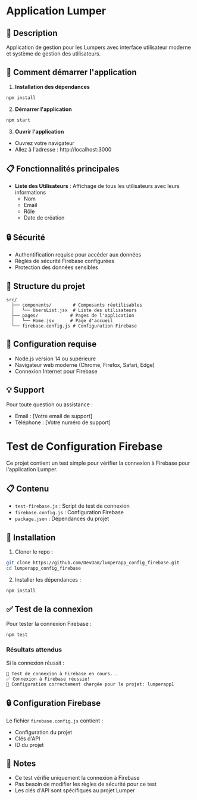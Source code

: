 # Application Lumper

## 📱 Description
Application de gestion pour les Lumpers avec interface utilisateur moderne et système de gestion des utilisateurs.

## 🚀 Comment démarrer l'application

1. **Installation des dépendances**
```bash
npm install
```

2. **Démarrer l'application**
```bash
npm start
```

3. **Ouvrir l'application**
- Ouvrez votre navigateur
- Allez à l'adresse : http://localhost:3000

## 📋 Fonctionnalités principales

- **Liste des Utilisateurs** : Affichage de tous les utilisateurs avec leurs informations
  - Nom
  - Email
  - Rôle
  - Date de création

## 🔒 Sécurité
- Authentification requise pour accéder aux données
- Règles de sécurité Firebase configurées
- Protection des données sensibles

## 📁 Structure du projet

```
src/
  ├── components/        # Composants réutilisables
  │   └── UsersList.jsx  # Liste des utilisateurs
  ├── pages/            # Pages de l'application
  │   └── Home.jsx      # Page d'accueil
  └── firebase.config.js # Configuration Firebase
```

## 🔧 Configuration requise

- Node.js version 14 ou supérieure
- Navigateur web moderne (Chrome, Firefox, Safari, Edge)
- Connexion Internet pour Firebase

## 💡 Support

Pour toute question ou assistance :
- Email : [Votre email de support]
- Téléphone : [Votre numéro de support]

# Test de Configuration Firebase

Ce projet contient un test simple pour vérifier la connexion à Firebase pour l'application Lumper.

## 📋 Contenu

- `test-firebase.js` : Script de test de connexion
- `firebase.config.js` : Configuration Firebase
- `package.json` : Dépendances du projet

## 🚀 Installation

1. Cloner le repo :
```bash
git clone https://github.com/DevOam/lumperapp_config_firebase.git
cd lumperapp_config_firebase
```

2. Installer les dépendances :
```bash
npm install
```

## ✅ Test de la connexion

Pour tester la connexion Firebase :
```bash
npm test
```

### Résultats attendus

Si la connexion réussit :
```
🔄 Test de connexion à Firebase en cours...
✅ Connexion à Firebase réussie!
📌 Configuration correctement chargée pour le projet: lumperapp1
```

## 🔒 Configuration Firebase

Le fichier `firebase.config.js` contient :
- Configuration du projet
- Clés d'API
- ID du projet

## 📝 Notes

- Ce test vérifie uniquement la connexion à Firebase
- Pas besoin de modifier les règles de sécurité pour ce test
- Les clés d'API sont spécifiques au projet Lumper